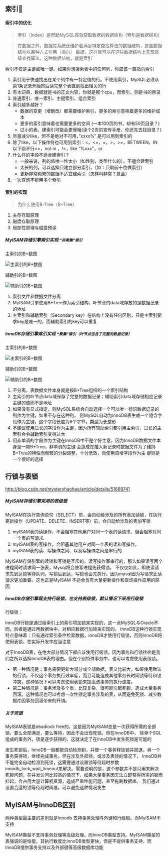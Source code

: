 ## 索引
#### 索引中的优化
>索引（Index）是帮助MySQL高效获取数据的数据结构（索引是数据结构）

>在数据之外，数据库系统还维护着满足特定查找算法的数据结构，这些数据结构以某种方式引用（指向）
>数据，这样就可以在这些数据结构上实现高级查找算法。这种数据结构，就是索引`

索引不仅是主键或唯一键。如果你想搜索表中的任何列，你应该一直指向索引

1. 索引用于快速找出在某个列中有一特定值的行。不使用索引，MySQL必须从
   第1条记录开始然后读完整个表直到找出相关的行
2. 有本词典，数据就是书的正文内容，你就是那个cpu，而索引，则是书的目录
3. 普通索引、唯一索引、主键索引、组合索引
4. 索引越多越好？
    - 数据的变更（增删改）都需要维护索引，更多的索引意味着更多的维护成本
    - 更多的索引意味着也需要更多的空间 (一本100页的书，却有50页目录？)
    -  过小的表，建索引可能会更慢哦(读个2页的宣传手册，你还先去找目录？)
5. 尽量减少like，但不是绝对不可用，”xxxx%” 是可以用到索引的
6. 除了like，以下操作符也可用到索引：<，<=，=，>，>=，BETWEEN，IN
    以下则不行<>，not in ，!=，like “%xxx”，or
7. 什么样的字段不适合建索引？
    - 一般来说，列的值唯一性太小（如性别，类型什么的），不适合建索引
    - 太长的列，可以选择只建立部分索引，（如：只取前十位做索引）
    - 更新非常频繁的数据不适宜建索引（怎样叫非常？意会）
8. 一次查询不能用多个索引

#### 索引的实现
>为什么使用B-Tree（B+Tree）

1. 主存存取原理
2. 磁盘存取原理
3. 局部性原理与磁盘预读

##### MyISAM存储引擎索引实现 `“非聚集”索引`
主索引的B+数图

![主索引的B+数图](../img/mysql_myisam_btree_primary_key.png)

辅助引的B+数图

![辅助引的B+数图](../img/mysql_myisam_btree_sencond_key.png)

1. 索引文件和数据文件分离
2. MyISAM引擎使用B+Tree作为索引结构，叶节点的data域存放的是数据记录的地址
3. 主索引和辅助索引（Secondary key）在结构上没有任何区别，只是主索引要求key是唯一的，而辅助索引的key可以重复

##### InnoDB存储引擎索引实现 `“聚集”索引（叶节点包含了完整的数据记录）`
主索引的B+数图

![主索引的B+数图](../img/mysql_innodb_btree_primary_key.png)

辅助引的B+数图

![辅助引的B+数图](../img/mysql_innodb_btree_sencond_key.png)

1. 不分离，表数据文件本身就是按B+Tree组织的一个索引结构
2. 主索引的叶节点data域保存了完整的数据记录；辅助索引data域存储相应记录主键的值而不是地址
3. 如果没有显式指定，则MySQL系统会自动选择一个可以唯一标识数据记录的列作为主键，如果不存在这种列，
   则MySQL自动为InnoDB表生成一个隐含字段作为主键，这个字段长度为6个字节，类型为长整形
4. 不建议使用过长的字段作为主键，因为所有辅助索引都引用主索引，过长的主索引会令辅助索引变得过大
5. 用非单调的字段作为主键在InnoDB中不是个好主意，因为InnoDB数据文件本身是一颗B+Tree，非单调的主键
   会造成在插入新记录时数据文件为了维持B+Tree的特性而频繁的分裂调整，十分低效，而使用自增字段作为主
   键则是一个很好的选择

## 行锁与表锁
http://blog.csdn.net/mysteryhaohao/article/details/51669741

##### MyISAM存储引擎采用的表级锁
MyISAM在执行查询语句（SELECT）前，会自动给涉及的所有表加读锁，在执行更新操作（UPDATE、DELETE、INSERT等）前，会自动给涉及的表加写锁

1. myISAM表的读操作，不会阻塞其他用户对同一个表的读请求，但会阻塞对同一个表的写请求。
2. myISAM表的写操作，会阻塞其他用户对同一个表的读和写操作。
3. myISAM表的读、写操作之间、以及写操作之间是串行的

MyISAM存储引擎的读锁和写锁是互斥的，读写操作室串行的，那么如果读写两个进程同时请求同一张表，Mysql将会使写进程先获得锁。
不仅仅如此，即使读请求先到达锁等待队列，写锁后到达，写锁也会先执行。因为mysql因为写请求比读请求更加重要。这也正是MyISAM
不适合含有大量更新操作和查询操作应用的原因

##### InnoDB存储引擎既支持行级锁，也支持表级锁，默认情况下采用行级锁

行级锁：

InnoDB行锁是通过给索引上的索引项加锁来实现的，这一点MySQL与Oracle不同，后者是通过再数据块中，对相应数据行加锁来实现的。
InnoDB这种行锁实现特点意味着：只有通过索引条件检索数据，innoDB才使用行级锁，否则InnoDB将使用表锁，在实际开发中应当注意

对于InnoDB表，在绝大部分情况下都应该使用行级锁，因为事务和行锁往往是我们之所以选择InnoDB表的理由。但在个别特殊事务中，也可以考虑使用表级锁。
- 第一种情况是：事务需要更新大部分或全部数据，表又比较大，如果使用默认的行锁，不仅这个事务执行效率低，而且可能造成其他事务长时间锁等待和锁冲突，这种情况下可以考虑使用表锁来提高该事务的执行速度。
- 第二种情况是：事务涉及多个表，比较复杂，很可能引起死锁，造成大量事务回滚。这种情况也可以考虑一次性锁定事务涉及的表，从而避免死锁、减少数据库因事务回滚带来的开销。

##### 关于死锁
MyISAM表锁是deadlock free的，这是因为MyISAM总是一次获得所需的全部锁，要么全部满足，要么等待，因此不会出现死锁。但在InnoDB中，
除单个SQL组成的事务外，锁是逐步获得的，这就决定了在InnoDB中发生死锁是可能的

发生死锁后，InnoDB一般都能自动检测到，并使一个事务释放锁并回退，另一个事务获得锁，继续完成事务。但在涉及外部锁，或涉及表锁的情况下，
InnoDB并不能完全自动检测到死锁，这需要通过设置锁等待超时参数 innodb_lock_wait_timeout来解决。需要说明的是，这个参数并不是只用来解决
死锁问题，在并发访问比较高的情况下，如果大量事务因无法立即获得所需的锁而挂起，会占用大量计算机资源，造成严重性能问题，甚至拖跨数据库。
我们通过设置合适的锁等待超时阈值，可以避免这种情况发生

## MyISAM与InnoDB区别
两种类型最主要的差别就是Innodb 支持事务处理与外键和行级锁。而MyISAM不支持

MyISAM类型不支持事务处理等高级处理，而InnoDB类型支持。MyISAM类型的表强调的是性能，其执行数度比InnoDB类型更快，但是不提供事务支持，而InnoDB提供事务支持以及外部键等高级数据库功能